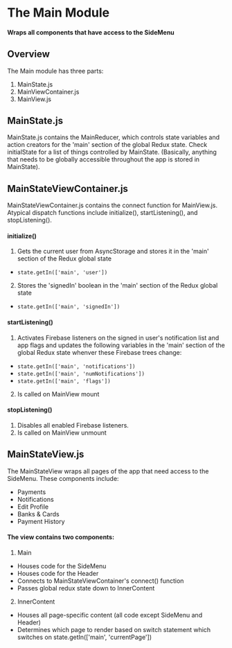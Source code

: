 # The Main Module
#### Wraps all components that have access to the SideMenu

## Overview
The Main module has three parts:

1. MainState.js
2. MainViewContainer.js
3. MainView.js

## MainState.js
MainState.js contains the MainReducer, which controls state variables and action
creators for the 'main' section of the global Redux state. Check initialState for
a list of things controlled by MainState. (Basically, anything that needs to be
globally accessible throughout the app is stored in MainState).

## MainStateViewContainer.js
MainStateViewContainer.js contains the connect function for MainView.js. Atypical
dispatch functions include initialize(), startListening(), and stopListening().

#### initialize()

1. Gets the current user from AsyncStorage and stores it in the 'main' section of
the Redux global state
  * `state.getIn(['main', 'user'])`

2. Stores the 'signedIn' boolean in the 'main' section of the Redux global state
  * `state.getIn(['main', 'signedIn'])`


#### startListening()
1. Activates Firebase listeners on the signed in user's notification list and app flags
and updates the following variables in the 'main' section of the global Redux state
whenver these Firebase trees change:
  * `state.getIn(['main', 'notifications'])`
  * `state.getIn(['main', 'numNotifications'])`
  * `state.getIn(['main', 'flags'])`

2. Is called on MainView mount

#### stopListening()
1. Disables all enabled Firebase listeners.
2. Is called on MainView unmount


## MainStateView.js
The MainStateView wraps all pages of the app that need access to the SideMenu.
These components include:
* Payments
* Notifications
* Edit Profile
* Banks & Cards
* Payment History

#### The view contains two components:

1. Main
  * Houses code for the SideMenu
  * Houses code for the Header
  * Connects to MainStateViewContainer's connect() function
  * Passes global redux state down to InnerContent

2. InnerContent
  * Houses all page-specific content (all code except SideMenu and Header)
  * Determines which page to render based on switch statement which switches on
  state.getIn(['main', 'currentPage'])
